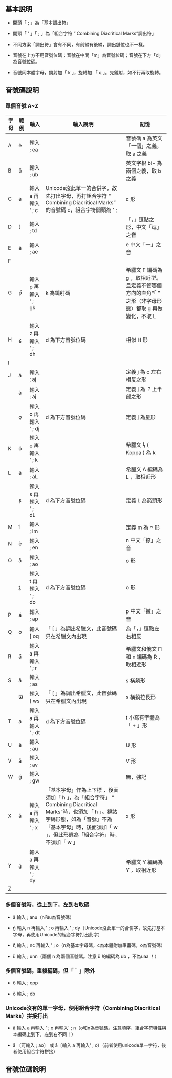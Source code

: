 ## 基本說明

- 開頭「 ; 」為「基本調出符」

- 開頭「 ' 」「 ; 」為「組合字符 “ Combining Diacritical Marks”調出符」

- 不同方案「調出符」會有不同，有前綴有後綴，調出鍵位也不一樣。

- 音號在上方不用音號位碼；音號在中間「m」為音號位碼；音號在下方「d」為音號位碼。

- 音號同本體字母，鏡射加「 k 」，旋轉加 「 q 」。先鏡射，如不行再取旋轉。

## 音號碼說明

### 單個音號 A~Z

|字母|範例|輸入|輸入說明|記憶|
|----|----|----|----|----|
|A |ė|輸入 ; ea||音號碼 a 為英文「一個」之義，取 a 之義|
|B |ü|輸入 ; ub||英文字根 bi- 為兩個之義，取 b 之義|
|C |a͑|輸入 a 再輸入 ' ; c |Unicode沒此單一的合併字，故先打出字母，再打組合字符 “ Combining Diacritical Marks” 的音號碼 c，組合字符開頭為  ' ; | c 形|
|D |ť|輸入 ; td||「，」逗點之形，中文「逗」之音|
|E |ā|輸入 ; ae||e 中文「一」之音|
|F ||||
|G |p̚|輸入 p 再輸入 ' ; gk|k 為鏡射碼|希臘文 Γ 編碼為 g ，取相近型。且定義不管哪個方向的直角“「  ” 之形（非字母形態）都取 g 再做變化，不取 L|
|H |z͍|輸入 z 再輸入 ' ; dh|d 為下方音號位碼|相似 H 形|
|I ||||
|J |ẚ|輸入 ; aj ||定義 j 為 c 左右相反之形|
||ả|輸入 ; aj||定義 j 為 ？上半部之形|
||o͙|輸入o 再輸入 ' ; dj |d 為下方音號位碼|定義 j 為星形|
|K |o͛|輸入o 再輸入 ' ; k||希臘文 ϟ ( Koppa ) 為 k|
|L |â|輸入 ; aL||希臘文 Λ 編碼為 L ，取相近形|
||s͎|輸入s 再輸入 ' ; dL |d 為下方音號位碼|定義 L 為箭頭形|
|M |ȋ|輸入 ; im||定義 m 為 ᴖ 形|
|N |è|輸入 ; en||n 中文「捺」之音|
|O |å|輸入 ; ao||o 形|
||t̻|輸入t 再輸入 ' ; do |d 為下方音號位碼| o 形|
|P |á|輸入 ; ap||p 中文「撇」之音|
|Q |ὁ|輸入 \[ oq |「 \[ 」為調出希臘文，此音號碼只在希臘文內出現|為「，」逗點左右相反|
|R |a͆|輸入 a 再輸入 ' ; r ||希臘文和俄文 Π 和 п 編碼為 R ，取相近形|
|S |ã|輸入 ; as||s 橫躺形|
||ϖ|輸入 \[ ws |「 \[ 」為調出希臘文，此音號碼只在希臘文內出現| s 橫躺拉長形|
|T |a̟|輸入a 再輸入 ' ; dt|d 為下方音號位碼| t 小寫有字體為「 + 」形|
|U |ă|輸入 ; au||U 形|
|V |ǎ|輸入 ; av||V 形|
|W |ģ|輸入 ; gw||無，強記|
|X |a̽|輸入a 再輸入 ' ; x|「基本字母」作為上下標 ，後面須加「 h 」，為「組合字符」 “ Combining Diacritical Marks”時，也須加「 h 」。視該字碼形態，如為「音號」不為「基本字母」時，後面須加「 w 」，但此形態為「組合字符」時，不須加「 w 」| x 形|
|Y |a̼|輸入a 再輸入 ' ; dy||希臘文 Υ 編碼為 Y ，取相近形|
|Z ||||


### 多個音號時，從上到下，左到右取碼

- ằ   輸入 ; anu（n和u為音號碼）

- n̼̊   輸入 n 再輸入 ' ; o 再輸入 ' ; dy（Unicode沒此單一的合併字，故先打基本字母，再使用Unicode的組合字符打出此字）

- ɳ̊   輸入 ; nc 再輸入 ' ; o（n為基本字母碼，c為本體附加筆畫碼，o為音號碼）

- ȕ   輸入 ; unn（兩個 n 為兩個音號碼。注意 ü 的編碼為 ub ，不為uaa ！）

### 多個音號碼，重複編碼，但「 ¨ 」除外

- ő    輸入 ; opp

- ö    輸入 ; ob

### Unicode沒有的單一字母，使用組合字符（Combining Diacritical Marks）拼接打出 

- å̀   輸入 a 再輸入 ' ; o 再輸入' ; n（o和n為音號碼。注意順序，組合字符特性與本編碼上到下，左到右不同！）

- å  〔可輸入 ; ao〕  或  å〔輸入 a 再輸入' ; o〕（前者使用unicode單一字符，後者使用組合字符拼接）

## 音號位碼說明
